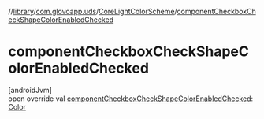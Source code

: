 //[library](../../../index.md)/[com.glovoapp.uds](../index.md)/[CoreLightColorScheme](index.md)/[componentCheckboxCheckShapeColorEnabledChecked](component-checkbox-check-shape-color-enabled-checked.md)

# componentCheckboxCheckShapeColorEnabledChecked

[androidJvm]\
open override val [componentCheckboxCheckShapeColorEnabledChecked](component-checkbox-check-shape-color-enabled-checked.md): [Color](https://developer.android.com/reference/kotlin/androidx/compose/ui/graphics/Color.html)
